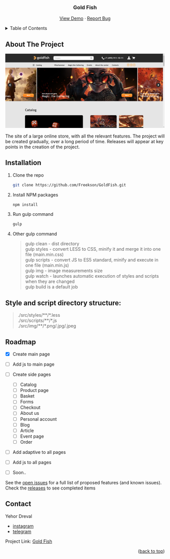 <div id="top"></div>


<!-- PROJECT LOGO -->
<br />
<div align="center">

<h3 align="center">Gold Fish</h3>

  <p align="center">
    <a href="https://freekson.github.io/GoldFish/">View Demo</a>
    ·
    <a href="https://github.com/Freekson/GoldFish/issues">Report Bug</a>

  </p>
</div>



<!-- TABLE OF CONTENTS -->
<details>
  <summary>Table of Contents</summary>
  <ol>
    <li>
      <a href="#about-the-project">About The Project</a>
    </li>   
    <li><a href="#installation">Installation</a></li>
    <li><a href="#roadmap">Roadmap</a></li>
    <li><a href="#license">License</a></li>
    <li><a href="#contact">Contact</a></li>
  </ol>
</details>



<!-- ABOUT THE PROJECT -->
## About The Project

![project screen](build/img/chrome_qqGQdaHVXp.png)

The site of a large online store, with all the relevant features. The project will be created gradually, over a long period of time. Releases will appear at key points in the creation of the project.


<!-- GETTING STARTED -->

## Installation

1. Clone the repo
   ```sh
   git clone https://github.com/Freekson/GoldFish.git
   ```
2. Install NPM packages
   ```sh
   npm install
   ```
3. Run gulp command
    ```sh
   gulp
   ```
4. Other gulp command

   > gulp clean - dist directory   
    gulp styles - convert LESS to CSS, minify it and merge it into  one   file (main.min.css)    
    gulp scripts - convert JS to ES5 standard, minify and execute in   one file (main.min.js)  
    gulp img - image measurements size  
    gulp watch - launches automatic execution of styles and scripts   when they are changed  
    gulp build is a default job  



## Style and script directory structure:

>./src/styles/\*\*/\*.less   
>./src/scripts/\*\*/\*.js   
>./src/img/\*\*/\*.png/.jpg/.jpeg     


<!-- ROADMAP -->
## Roadmap

- [x] Create main page
- [ ] Add js to main page
- [ ] Create side pages
    - [ ] Catalog
    - [ ] Product page
    - [ ] Basket
    - [ ] Forms
    - [ ] Checkout
    - [ ] About us
    - [ ] Personal account
    - [ ] Blog 
    - [ ] Article
    - [ ] Event page
    - [ ] Order
- [ ] Add adaptive to all pages
- [ ] Add js to all pages
- [ ] Soon.. 


See the [open issues](https://github.com/Freekson/GoldFish/issues) for a full list of proposed features (and known issues).
Check the [releases](https://github.com/Freekson/GoldFish/releases) to see completed items 



<!-- CONTACT -->
## Contact

Yehor Dreval 

- [instagram](https://www.instagram.com/freeksons)
- [telegram](https://t.me/freekson)

Project Link: [Gold Fish](https://github.com/Freekson/GoldFish)

<p align="right">(<a href="#top">back to top</a>)</p>
